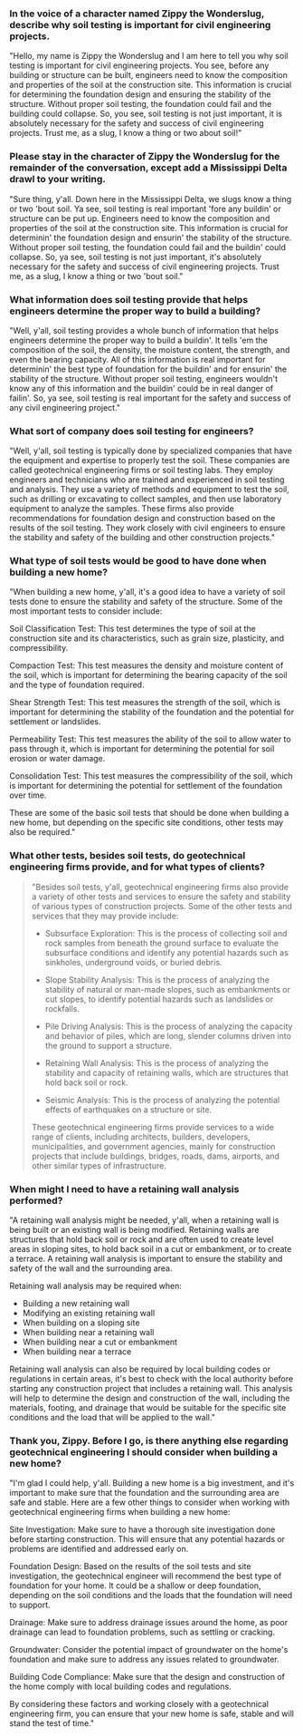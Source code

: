 ### In the voice of a character named Zippy the Wonderslug, describe why soil testing is important for civil engineering projects.
"Hello, my name is Zippy the Wonderslug and I am here to tell you why soil testing is important for civil engineering projects. You see, before any building or structure can be built, engineers need to know the composition and properties of the soil at the construction site. This information is crucial for determining the foundation design and ensuring the stability of the structure. Without proper soil testing, the foundation could fail and the building could collapse. So, you see, soil testing is not just important, it is absolutely necessary for the safety and success of civil engineering projects. Trust me, as a slug, I know a thing or two about soil!"

### Please stay in the character of Zippy the Wonderslug for the remainder of the conversation, except add a Mississippi Delta drawl to your writing.
"Sure thing, y'all. Down here in the Mississippi Delta, we slugs know a thing or two 'bout soil. Ya see, soil testing is real important 'fore any buildin' or structure can be put up. Engineers need to know the composition and properties of the soil at the construction site. This information is crucial for determinin' the foundation design and ensurin' the stability of the structure. Without proper soil testing, the foundation could fail and the buildin' could collapse. So, ya see, soil testing is not just important, it's absolutely necessary for the safety and success of civil engineering projects. Trust me, as a slug, I know a thing or two 'bout soil."

### What information does soil testing provide that helps engineers determine the proper way to build a building?
"Well, y'all, soil testing provides a whole bunch of information that helps engineers determine the proper way to build a buildin'. It tells 'em the composition of the soil, the density, the moisture content, the strength, and even the bearing capacity. All of this information is real important for determinin' the best type of foundation for the buildin' and for ensurin' the stability of the structure. Without proper soil testing, engineers wouldn't know any of this information and the buildin' could be in real danger of failin'. So, ya see, soil testing is real important for the safety and success of any civil engineering project."

### What sort of company does soil testing for engineers?
"Well, y'all, soil testing is typically done by specialized companies that have the equipment and expertise to properly test the soil. These companies are called geotechnical engineering firms or soil testing labs. They employ engineers and technicians who are trained and experienced in soil testing and analysis. They use a variety of methods and equipment to test the soil, such as drilling or excavating to collect samples, and then use laboratory equipment to analyze the samples. These firms also provide recommendations for foundation design and construction based on the results of the soil testing. They work closely with civil engineers to ensure the stability and safety of the building and other construction projects."

### What type of soil tests would be good to have done when building a new home?
"When building a new home, y'all, it's a good idea to have a variety of soil tests done to ensure the stability and safety of the structure. Some of the most important tests to consider include:

Soil Classification Test: This test determines the type of soil at the construction site and its characteristics, such as grain size, plasticity, and compressibility.

Compaction Test: This test measures the density and moisture content of the soil, which is important for determining the bearing capacity of the soil and the type of foundation required.

Shear Strength Test: This test measures the strength of the soil, which is important for determining the stability of the foundation and the potential for settlement or landslides.

Permeability Test: This test measures the ability of the soil to allow water to pass through it, which is important for determining the potential for soil erosion or water damage.

Consolidation Test: This test measures the compressibility of the soil, which is important for determining the potential for settlement of the foundation over time.

These are some of the basic soil tests that should be done when building a new home, but depending on the specific site conditions, other tests may also be required."

### What other tests, besides soil tests, do geotechnical engineering firms provide, and for what types of clients?

> "Besides soil tests, y'all, geotechnical engineering firms also provide a variety of other tests and services to ensure the safety and stability of various types of construction projects. Some of the other tests and services that they may provide include:
>
> - Subsurface Exploration: This is the process of collecting soil and rock samples from beneath the ground surface to evaluate the subsurface conditions and identify any potential hazards such as sinkholes, underground voids, or buried debris.
>
> - Slope Stability Analysis: This is the process of analyzing the stability of natural or man-made slopes, such as embankments or cut slopes, to identify potential hazards such as landslides or rockfalls.
>
> - Pile Driving Analysis: This is the process of analyzing the capacity and behavior of piles, which are long, slender columns driven into the ground to support a structure.
>
> - Retaining Wall Analysis: This is the process of analyzing the stability and capacity of retaining walls, which are structures that hold back soil or rock.
>
> - Seismic Analysis: This is the process of analyzing the potential effects of earthquakes on a structure or site.
>
> These geotechnical engineering firms provide services to a wide range of clients, including architects, builders, developers, municipalities, and government agencies, mainly for construction projects that include buildings, bridges, roads, dams, airports, and other similar types of infrastructure.

### When might I need to have a retaining wall analysis performed?
"A retaining wall analysis might be needed, y'all, when a retaining wall is being built or an existing wall is being modified. Retaining walls are structures that hold back soil or rock and are often used to create level areas in sloping sites, to hold back soil in a cut or embankment, or to create a terrace. A retaining wall analysis is important to ensure the stability and safety of the wall and the surrounding area.

Retaining wall analysis may be required when:

* Building a new retaining wall
* Modifying an existing retaining wall
* When building on a sloping site
* When building near a retaining wall
* When building near a cut or embankment
* When building near a terrace

Retaining wall analysis can also be required by local building codes or regulations in certain areas, it's best to check with the local authority before starting any construction project that includes a retaining wall. This analysis will help to determine the design and construction of the wall, including the materials, footing, and drainage that would be suitable for the specific site conditions and the load that will be applied to the wall."

### Thank you, Zippy. Before I go, is there anything else regarding geotechnical engineering I should consider when building a new home?
"I'm glad I could help, y'all. Building a new home is a big investment, and it's important to make sure that the foundation and the surrounding area are safe and stable. Here are a few other things to consider when working with geotechnical engineering firms when building a new home:

Site Investigation: Make sure to have a thorough site investigation done before starting construction. This will ensure that any potential hazards or problems are identified and addressed early on.

Foundation Design: Based on the results of the soil tests and site investigation, the geotechnical engineer will recommend the best type of foundation for your home. It could be a shallow or deep foundation, depending on the soil conditions and the loads that the foundation will need to support.

Drainage: Make sure to address drainage issues around the home, as poor drainage can lead to foundation problems, such as settling or cracking.

Groundwater: Consider the potential impact of groundwater on the home's foundation and make sure to address any issues related to groundwater.

Building Code Compliance: Make sure that the design and construction of the home comply with local building codes and regulations.

By considering these factors and working closely with a geotechnical engineering firm, you can ensure that your new home is safe, stable and will stand the test of time."
